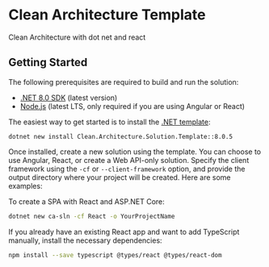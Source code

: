 # Clean Architecture Template

Clean Architecture with dot net and react

## Getting Started

The following prerequisites are required to build and run the solution:

- [.NET 8.0 SDK](https://dotnet.microsoft.com/download/dotnet/8.0) (latest version)
- [Node.js](https://nodejs.org/) (latest LTS, only required if you are using Angular or React)

The easiest way to get started is to install the [.NET template](https://www.nuget.org/packages/Clean.Architecture.Solution.Template):

```
dotnet new install Clean.Architecture.Solution.Template::8.0.5
```

Once installed, create a new solution using the template. You can choose to use Angular, React, or create a Web API-only solution. Specify the client framework using the `-cf` or `--client-framework` option, and provide the output directory where your project will be created. Here are some examples:

To create a SPA with React and ASP.NET Core:

```bash
dotnet new ca-sln -cf React -o YourProjectName
```

If you already have an existing React app and want to add TypeScript manually, install the necessary dependencies:

```bash
npm install --save typescript @types/react @types/react-dom
```
